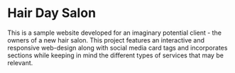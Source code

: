 # Hair Day Salon
This is a sample website developed for an imaginary potential client - the owners of a new hair salon. This project features an interactive and responsive web-design along with social media card tags and incorporates sections while keeping in mind the different types of services that may be relevant.
